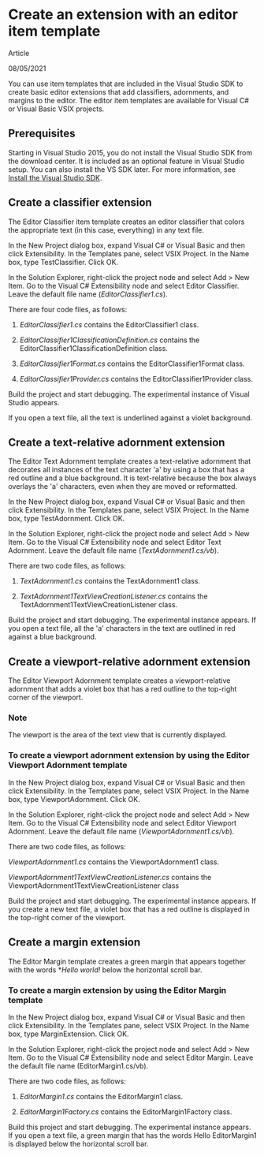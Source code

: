 # Create an extension with an editor item template

Article

08/05/2021

You can use item templates that are included in the Visual Studio SDK to create
basic editor extensions that add classifiers, adornments, and margins to the
editor. The editor item templates are available for Visual C\# or Visual Basic
VSIX projects.

## Prerequisites

Starting in Visual Studio 2015, you do not install the Visual Studio SDK from
the download center. It is included as an optional feature in Visual Studio
setup. You can also install the VS SDK later. For more information, see [Install
the Visual Studio
SDK](https://docs.microsoft.com/en-us/visualstudio/extensibility/installing-the-visual-studio-sdk?view=vs-2022).

## Create a classifier extension

The Editor Classifier item template creates an editor classifier that colors the
appropriate text (in this case, everything) in any text file.

In the New Project dialog box, expand Visual C\# or Visual Basic and then click
Extensibility. In the Templates pane, select VSIX Project. In the Name box, type
TestClassifier. Click OK.

In the Solution Explorer, right-click the project node and select Add \> New
Item. Go to the Visual C\# Extensibility node and select Editor Classifier.
Leave the default file name (*EditorClassifier1.cs*).

There are four code files, as follows:

1.  *EditorClassifier1.cs* contains the EditorClassifier1 class.

2.  *EditorClassifier1ClassificationDefinition.cs* contains the
    EditorClassifier1ClassificationDefinition class.

3.  *EditorClassifier1Format.cs* contains the EditorClassifier1Format class.

4.  *EditorClassifier1Provider.cs* contains the EditorClassifier1Provider class.

Build the project and start debugging. The experimental instance of Visual
Studio appears.

If you open a text file, all the text is underlined against a violet background.

## Create a text-relative adornment extension

The Editor Text Adornment template creates a text-relative adornment that
decorates all instances of the text character 'a' by using a box that has a red
outline and a blue background. It is text-relative because the box always
overlays the 'a' characters, even when they are moved or reformatted.

In the New Project dialog box, expand Visual C\# or Visual Basic and then click
Extensibility. In the Templates pane, select VSIX Project. In the Name box, type
TestAdornment. Click OK.

In the Solution Explorer, right-click the project node and select Add \> New
Item. Go to the Visual C\# Extensibility node and select Editor Text Adornment.
Leave the default file name (*TextAdornment1.cs/vb*).

There are two code files, as follows:

1.  *TextAdornment1.cs* contains the TextAdornment1 class.

2.  *TextAdornment1TextViewCreationListener.cs* contains the
    TextAdornment1TextViewCreationListener class.

Build the project and start debugging. The experimental instance appears. If you
open a text file, all the 'a' characters in the text are outlined in red against
a blue background.

## Create a viewport-relative adornment extension

The Editor Viewport Adornment template creates a viewport-relative adornment
that adds a violet box that has a red outline to the top-right corner of the
viewport.

### Note

The viewport is the area of the text view that is currently displayed.

### To create a viewport adornment extension by using the Editor Viewport Adornment template

In the New Project dialog box, expand Visual C\# or Visual Basic and then click
Extensibility. In the Templates pane, select VSIX Project. In the Name box, type
ViewportAdornment. Click OK.

In the Solution Explorer, right-click the project node and select Add \> New
Item. Go to the Visual C\# Extensibility node and select Editor Viewport
Adornment. Leave the default file name (*ViewportAdornment1.cs/vb*).

There are two code files, as follows:

*ViewportAdornment1.cs* contains the ViewportAdornment1 class.

*ViewportAdornment1TextViewCreationListener.cs* contains the
ViewportAdornment1TextViewCreationListener class

Build the project and start debugging. The experimental instance appears. If you
create a new text file, a violet box that has a red outline is displayed in the
top-right corner of the viewport.

## Create a margin extension

The Editor Margin template creates a green margin that appears together with the
words \**Hello world!* below the horizontal scroll bar.

### To create a margin extension by using the Editor Margin template

In the New Project dialog box, expand Visual C\# or Visual Basic and then click
Extensibility. In the Templates pane, select VSIX Project. In the Name box, type
MarginExtension. Click OK.

In the Solution Explorer, right-click the project node and select Add \> New
Item. Go to the Visual C\# Extensibility node and select Editor Margin. Leave
the default file name (EditorMargin1.cs/vb).

There are two code files, as follows:

1.  *EditorMargin1.cs* contains the EditorMargin1 class.

2.  *EditorMargin1Factory.cs* contains the EditorMargin1Factory class.

Build this project and start debugging. The experimental instance appears. If
you open a text file, a green margin that has the words Hello EditorMargin1 is
displayed below the horizontal scroll bar.
